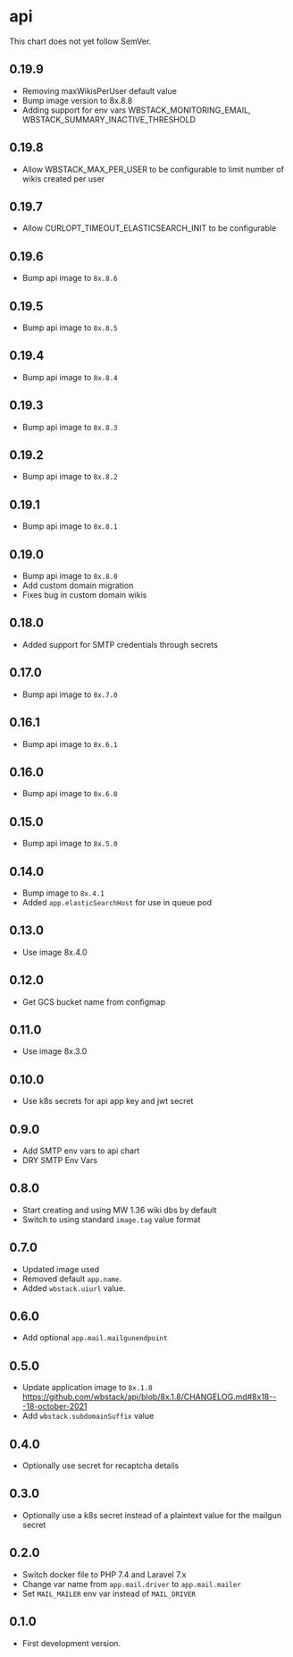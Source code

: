# api

This chart does not yet follow SemVer.

## 0.19.9

- Removing maxWikisPerUser default value 
- Bump image version to 8x.8.8
- Adding support for env vars WBSTACK_MONITORING_EMAIL, WBSTACK_SUMMARY_INACTIVE_THRESHOLD

## 0.19.8

- Allow WBSTACK_MAX_PER_USER to be configurable to limit number of wikis created per user

## 0.19.7

- Allow CURLOPT_TIMEOUT_ELASTICSEARCH_INIT to be configurable

## 0.19.6

- Bump api image to `8x.8.6`

## 0.19.5

- Bump api image to `8x.8.5`

## 0.19.4

- Bump api image to `8x.8.4`

## 0.19.3

- Bump api image to `8x.8.3`

## 0.19.2

- Bump api image to `8x.8.2`

## 0.19.1

- Bump api image to `8x.8.1`

## 0.19.0

- Bump api image to `8x.8.0`
- Add custom domain migration
- Fixes bug in custom domain wikis

## 0.18.0

- Added support for SMTP credentials through secrets
## 0.17.0

- Bump api image to `8x.7.0`
## 0.16.1

- Bump api image to `8x.6.1`
## 0.16.0

- Bump api image to `8x.6.0`

## 0.15.0

- Bump api image to `8x.5.0`

## 0.14.0

- Bump image to `8x.4.1`
- Added `app.elasticSearchHost` for use in queue pod

## 0.13.0

- Use image 8x.4.0

## 0.12.0

- Get GCS bucket name from configmap

## 0.11.0

- Use image 8x.3.0

## 0.10.0
- Use k8s secrets for api app key and jwt secret

## 0.9.0
- Add SMTP env vars to api chart
- DRY SMTP Env Vars

## 0.8.0

- Start creating and using MW 1.36 wiki dbs by default
- Switch to using standard `image.tag` value format

## 0.7.0

- Updated image used
- Removed default `app.name`.
- Added `wbstack.uiurl` value.

## 0.6.0

- Add optional `app.mail.mailgunendpoint`

## 0.5.0

- Update application image to `8x.1.8` https://github.com/wbstack/api/blob/8x.1.8/CHANGELOG.md#8x18---18-october-2021
- Add `wbstack.subdomainSuffix` value

## 0.4.0

- Optionally use secret for recaptcha details

## 0.3.0

- Optionally use a k8s secret instead of a plaintext value for the mailgun secret

## 0.2.0

- Switch docker file to PHP 7.4 and Laravel 7.x
- Change var name from `app.mail.driver` to `app.mail.mailer`
- Set `MAIL_MAILER` env var instead of `MAIL_DRIVER`

## 0.1.0

- First development version.
